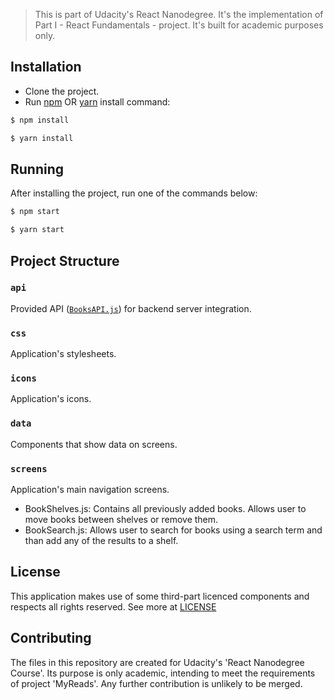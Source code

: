 > This is part of Udacity's React Nanodegree. It's the implementation of Part I - React Fundamentals - project. It's built for academic purposes only.

## Installation
* Clone the project.
* Run [npm](https://www.npmjs.com) OR [yarn](https://yarnpkg.com/) install command:
```bash
$ npm install
```
```bash
$ yarn install
```

## Running
After installing the project, run one of the commands below:
```bash
$ npm start
```
```bash
$ yarn start
```

## Project Structure

### `api`
Provided API ([`BooksAPI.js`](src/BooksAPI.js)) for backend server integration. 

### `css`
Application's stylesheets.

### `icons`
Application's icons.

### `data`
Components that show data on screens.

### `screens`
Application's main navigation screens.
* BookShelves.js: Contains all previously added books. Allows user to move books between shelves or remove them.
* BookSearch.js: Allows user to search for books using a search term and than add any of the results to a shelf.

## License
This application makes use of some third-part licenced components and respects all rights reserved. See more at [LICENSE](LICENSE)

## Contributing
The files in this repository are created for Udacity's 'React Nanodegree Course'. Its purpose is only academic, intending to meet the requirements of project 'MyReads'. Any further contribution is unlikely to be merged.
